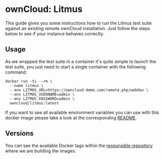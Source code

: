 # ownCloud: Litmus

This guide gives you some instructions how to run the Litmus test suite against an existing remote ownCloud installation. Just follow the steps below to see if your instance behaves correctly.

## Usage

As we wrapped the test suite in a container it's quite simple to launch the test suite, you just need to start a single container with the following command:

```
docker run -ti --rm \
  --name litmus \
  --env LITMUS_URL=https://owncloud-demo.com/remote.php/webdav \
  --env LITMUS_USERNAME=admin \
  --env LITMUS_PASSWORD=admin \
  owncloud/litmus:latest
```

If you want to see all available environment variables you can use with this docker image please take a look at the corresponding [README](https://github.com/owncloud-docker/litmus#available-environment-variables).


## Versions

You can see the available Docker tags within the [responsible repository](https://github.com/owncloud-docker/litmus#versions) where we are building the images.
